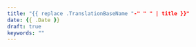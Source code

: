 ```yaml
---
title: "{{ replace .TranslationBaseName "-" " " | title }}"
date: {{ .Date }}
draft: true
keywords: ""
---
```


